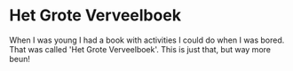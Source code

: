 # Het Grote Verveelboek

When I was young I had a book with activities I could do when I was bored. That was called 'Het Grote Verveelboek'. This is just that, but way more beun!
